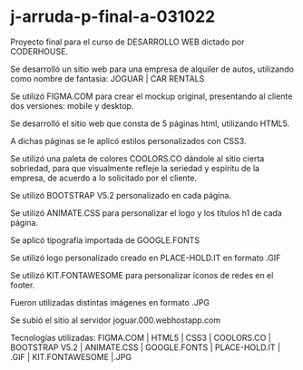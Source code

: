 # j-arruda-p-final-a-031022

Proyecto final para el curso de DESARROLLO WEB dictado por CODERHOUSE.

Se desarrolló un sitio web para una empresa de alquiler de autos, utilizando 
como nombre de fantasia: JOGUAR | CAR RENTALS

Se utilizó FIGMA.COM para crear el mockup original, presentando al cliente
dos versiones: mobile y desktop.

Se desarrolló el sitio web que consta de 5 páginas html, utilizando HTML5.

A dichas páginas se le aplicó estilos personalizados con CSS3.

Se utilizó una paleta de colores COOLORS.CO dándole al sitio cierta sobriedad, 
para que visualmente refleje la seriedad y espíritu de la empresa, de 
acuerdo a lo solicitado por el cliente.

Se utilizó BOOTSTRAP V5.2 personalizado en cada página.

Se utilizó ANIMATE.CSS para personalizar el logo y los títulos h1 de 
cada página.

Se aplicó tipografía importada de GOOGLE.FONTS

Se utilizó logo personalizado creado en PLACE-HOLD.IT en formato .GIF

Se utilizó KIT.FONTAWESOME para personalizar íconos de redes en el footer.

Fueron utilizadas distintas imágenes en formato .JPG

Se subió el sitio al servidor joguar.000.webhostapp.com

Tecnologías utilizadas: FIGMA.COM | HTML5 | CSS3 | COOLORS.CO | BOOTSTRAP V5.2 |
ANIMATE.CSS | GOOGLE.FONTS | PLACE-HOLD.IT | .GIF | KIT.FONTAWESOME |.JPG

